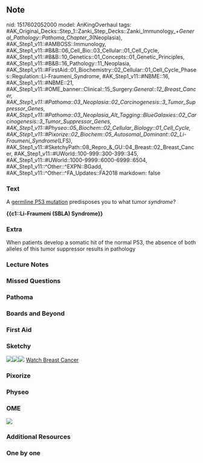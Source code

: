 ## Note
nid: 1517602052000
model: AnKingOverhaul
tags: #AK_Original_Decks::Step_1::Zanki_Step_Decks::Zanki_Immunology_+_General_Pathology::Pathoma_Chapter_3_(Neoplasia), #AK_Step1_v11::#AMBOSS::Immunology, #AK_Step1_v11::#B&B::06_Cell_Bio::03_Cellular::01_Cell_Cycle, #AK_Step1_v11::#B&B::10_Genetics::01_Concepts::01_Genetic_Principles, #AK_Step1_v11::#B&B::16_Pathology::11_Neoplasia, #AK_Step1_v11::#FirstAid::01_Biochemistry::02_Cellular::01_Cell_Cycle_Phases::Regulation::Li-Fraumeni_Syndrome, #AK_Step1_v11::#NBME::16, #AK_Step1_v11::#NBME::21, #AK_Step1_v11::#OME_banner::Clinical::15_Surgery:_General::12_Breast_Cancer, #AK_Step1_v11::#Pathoma::03_Neoplasia::02_Carcinogenesis::3_Tumor_Suppressor_Genes, #AK_Step1_v11::#Pathoma::03_Neoplasia_Alt_Tagging::BlueGalaxies::02_Carcinogenesis::3_Tumor_Suppressor_Genes, #AK_Step1_v11::#Physeo::05_Biochem::02_Cellular_Biology::01_Cell_Cycle, #AK_Step1_v11::#Pixorize::02_Biochem::05_Autosomal_Dominant::02_Li-Fraumeni_Syndrome_(LFS), #AK_Step1_v11::#SketchyPath::08_Repro_&_GU::04_Breast::02_Breast_Cancer, #AK_Step1_v11::#UWorld::100-999::300-399::345, #AK_Step1_v11::#UWorld::1000-9999::6000-6999::6504, #AK_Step1_v11::^Other::^EXPN::BGadd, #AK_Step1_v11::^Other::^FA_Updates::FA2018
markdown: false

### Text
A <u>germline P53 mutation</u> predisposes you to what tumor
<i>syndrome</i>?
<div>
  <b>{{c1::Li-Fraumeni (SBLA) Syndrome}}</b>
</div>

### Extra
When patients develop a somatic hit of the normal P53, the absence of both alleles of this tumor suppressor results in pathology

### Lecture Notes


### Missed Questions


### Pathoma


### Boards and Beyond


### First Aid


### Sketchy
<img src="10.%20Breast%20Cancer%20Li-Fraumeni%20P53.png" class=
"resizer"><img src=
"9.%20Breast%20Cancer%20Li-Fraumeni%20Other%20Cancers.jpg" class=
"resizer"><img src="Complete%20Image.jpg" class="resizer"> <a href=
"https://dashboard.sketchy.com/study/medical/courses/medical-pathophysiology/units/medical-pathophysiology-reproductive-gu/videos/medical-pathophysiology-reproductive-and-gu-breast-breast-cancer?utm_source=anki&utm_medium=partnership&utm_campaign=february_update&utm_content=medical">
Watch Breast Cancer</a>

### Pixorize


### Physeo


### OME
<div class="ome-widget">
  <a href=
  "https://onlinemeded.org/spa/surgery-general/breast-cancer/acquire?ref=anki">
  <img src="_OME_AnkiFlashcards_Lesson_2.png"></a>
</div>

### Additional Resources


### One by one

